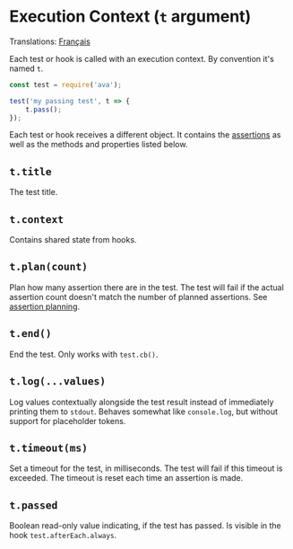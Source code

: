 # Execution Context (`t` argument)

Translations: [Français](https://github.com/avajs/ava-docs/blob/master/fr_FR/docs/02-execution-context.md)

Each test or hook is called with an execution context. By convention it's named `t`.

```js
const test = require('ava');

test('my passing test', t => {
	t.pass();
});
```

Each test or hook receives a different object. It contains the [assertions](./03-assertions.md) as well as the methods and properties listed below.

## `t.title`

The test title.

## `t.context`

Contains shared state from hooks.

## `t.plan(count)`

Plan how many assertion there are in the test. The test will fail if the actual assertion count doesn't match the number of planned assertions. See [assertion planning](./03-assertions.md#assertion-planning).

## `t.end()`

End the test. Only works with `test.cb()`.

## `t.log(...values)`

Log values contextually alongside the test result instead of immediately printing them to `stdout`. Behaves somewhat like `console.log`, but without support for placeholder tokens.

## `t.timeout(ms)`

Set a timeout for the test, in milliseconds. The test will fail if this timeout is exceeded. The timeout is reset each time an assertion is made.

## `t.passed`

Boolean read-only value indicating, if the test has passed. Is visible in the hook `test.afterEach.always`.
